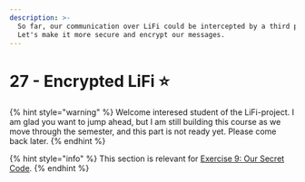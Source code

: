 ```yaml
---
description: >-
  So far, our communication over LiFi could be intercepted by a third party.
  Let's make it more secure and encrypt our messages.
---
```


# 27 - Encrypted LiFi ⭐

{% hint style="warning" %}
Welcome interesed student of the LiFi-project. I am glad you want to jump ahead, but I am still building this course as we move through the semester, and this part is not ready yet. Please come back later.
{% endhint %}

{% hint style="info" %}
This section is relevant for [Exercise 9: Our Secret Code](https://github.com/winf-hsos/lifi-exercises/raw/main/exercises/09\_exercise\_our\_secret\_code.pdf).
{% endhint %}
